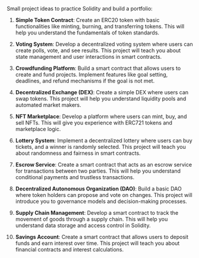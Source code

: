 Small project ideas to practice Solidity and build a portfolio:

1. **Simple Token Contract**: Create an ERC20 token with basic functionalities like minting, burning, and transferring tokens. This will help you understand the fundamentals of token standards.

2. **Voting System**: Develop a decentralized voting system where users can create polls, vote, and see results. This project will teach you about state management and user interactions in smart contracts.

3. **Crowdfunding Platform**: Build a smart contract that allows users to create and fund projects. Implement features like goal setting, deadlines, and refund mechanisms if the goal is not met.

4. **Decentralized Exchange (DEX)**: Create a simple DEX where users can swap tokens. This project will help you understand liquidity pools and automated market makers.

5. **NFT Marketplace**: Develop a platform where users can mint, buy, and sell NFTs. This will give you experience with ERC721 tokens and marketplace logic.

6. **Lottery System**: Implement a decentralized lottery where users can buy tickets, and a winner is randomly selected. This project will teach you about randomness and fairness in smart contracts.

7. **Escrow Service**: Create a smart contract that acts as an escrow service for transactions between two parties. This will help you understand conditional payments and trustless transactions.

8. **Decentralized Autonomous Organization (DAO)**: Build a basic DAO where token holders can propose and vote on changes. This project will introduce you to governance models and decision-making processes.

9. **Supply Chain Management**: Develop a smart contract to track the movement of goods through a supply chain. This will help you understand data storage and access control in Solidity.

10. **Savings Account**: Create a smart contract that allows users to deposit funds and earn interest over time. This project will teach you about financial contracts and interest calculations.


